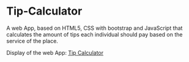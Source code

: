 # Tip-Calculator

A web App, based on HTML5, CSS with bootstrap and JavaScript that calculates
the amount of tips each individual should pay based on the service of the place.

Display of the web App: [Tip Calculator](https://remel19.github.io/Tip-Calculator/)
